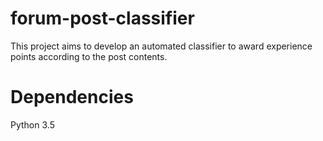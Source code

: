 # forum-post-classifier
This project aims to develop an automated classifier to award experience points according to the post contents.

# Dependencies
Python 3.5  